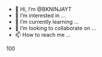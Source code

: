 - 👋 Hi, I’m @BKNINJAYT
- 👀 I’m interested in ...
- 🌱 I’m currently learning ...
- 💞️ I’m looking to collaborate on ...
- 📫 How to reach me ...

<!---
BKNINJAYT/BKNINJAYT is a ✨ special ✨ repository because its `README.md` (this file) appears on your GitHub profile.
You can click the Preview link to take a look at your changes.
--->
100
